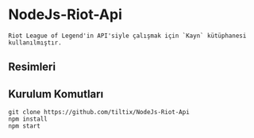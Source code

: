 # NodeJs-Riot-Api
    Riot League of Legend'in API'siyle çalışmak için `Kayn` kütüphanesi kullanılmıştır.
## Resimleri

## Kurulum Komutları
```
git clone https://github.com/tiltix/NodeJs-Riot-Api
npm install
npm start
```
